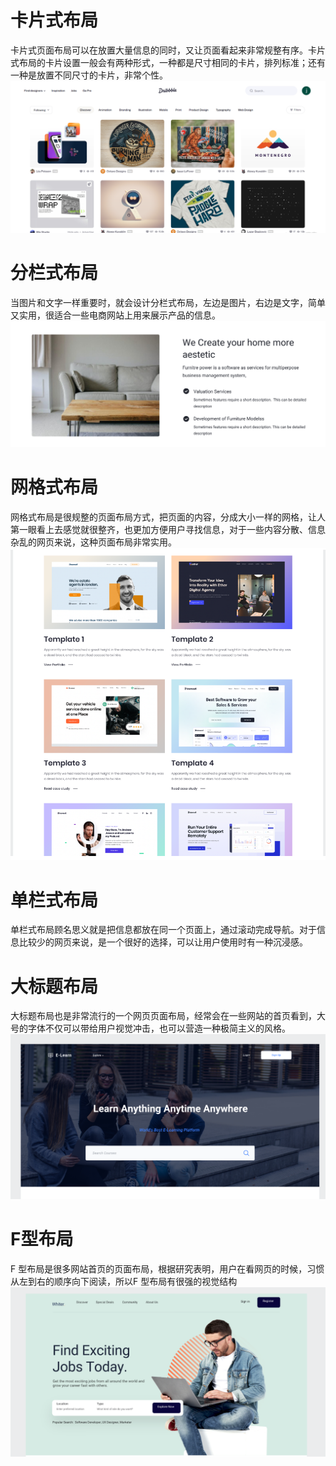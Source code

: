 # 卡片式布局
卡片式页面布局可以在放置大量信息的同时，又让页面看起来非常规整有序。卡片式布局的卡片设置一般会有两种形式，一种都是尺寸相同的卡片，排列标准；还有一种是放置不同尺寸的卡片，非常个性。
![](assets/25-04-20_15-01-25.png)
# 分栏式布局
当图片和文字一样重要时，就会设计分栏式布局，左边是图片，右边是文字，简单又实用，很适合一些电商网站上用来展示产品的信息。
![](assets/25-04-20_15-03-49.png)
# 网格式布局
网格式布局是很规整的页面布局方式，把页面的内容，分成大小一样的网格，让人第一眼看上去感觉就很整齐，也更加方便用户寻找信息，对于一些内容分散、信息杂乱的网页来说，这种页面布局非常实用。
![](assets/25-04-20_15-04-45.png)
# 单栏式布局
单栏式布局顾名思义就是把信息都放在同一个页面上，通过滚动完成导航。对于信息比较少的网页来说，是一个很好的选择，可以让用户使用时有一种沉浸感。
# 大标题布局
大标题布局也是非常流行的一个网页页面布局，经常会在一些网站的首页看到，大号的字体不仅可以带给用户视觉冲击，也可以营造一种极简主义的风格。
![](assets/25-04-20_15-05-15.png)
# F型布局
F 型布局是很多网站首页的页面布局，根据研究表明，用户在看网页的时候，习惯从左到右的顺序向下阅读，所以F 型布局有很强的视觉结构
![](assets/25-04-20_15-05-40.png)